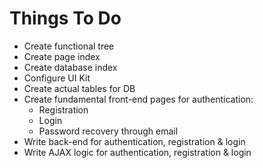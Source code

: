 # Things To Do
- Create functional tree
- Create page index
- Create database index
- Configure UI Kit
- Create actual tables for DB
- Create fundamental front-end pages for authentication:
    - Registration
    - Login
    - Password recovery through email
- Write back-end for authentication, registration & login
- Write AJAX logic for authentication, registration & login